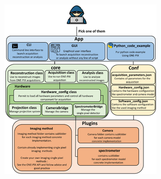 

<p align="center">
<img src="archi onepix refactoring.jpg" alt="ONE-PIX soft archi" width="500"/>
</p>


